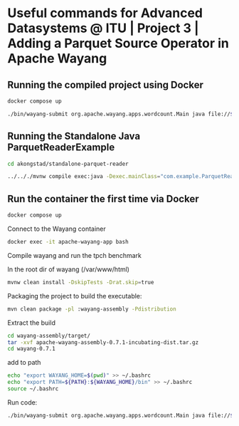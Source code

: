# Useful commands for Advanced Datasystems @ ITU | Project 3 | Adding a Parquet Source Operator in Apache Wayang


## Running the compiled project using Docker
```bash
docker compose up
```
```bash
./bin/wayang-submit org.apache.wayang.apps.wordcount.Main java file://$(pwd)/README.md
```
## Running the Standalone Java ParquetReaderExample
```bash
cd akongstad/standalone-parquet-reader
```
```bash
../.././mvnw compile exec:java -Dexec.mainClass="com.example.ParquetReaderExample"
```

## Run the container the first time via Docker

```bash
docker compose up
```

Connect to the Wayang container

```bash
docker exec -it apache-wayang-app bash
```

Compile wayang and run the tpch benchmark

In the root dir of wayang (/var/www/html)

```bash
mvnw clean install -DskipTests -Drat.skip=true
```

Packaging the project to build the executable:

```bash
mvn clean package -pl :wayang-assembly -Pdistribution
```

Extract the build

```bash
cd wayang-assembly/target/
tar -xvf apache-wayang-assembly-0.7.1-incubating-dist.tar.gz
cd wayang-0.7.1
```

add to path

```bash
echo "export WAYANG_HOME=$(pwd)" >> ~/.bashrc
echo "export PATH=${PATH}:${WAYANG_HOME}/bin" >> ~/.bashrc
source ~/.bashrc
```

Run code:

```bash
./bin/wayang-submit org.apache.wayang.apps.wordcount.Main java file://$(pwd)/README.md
```
